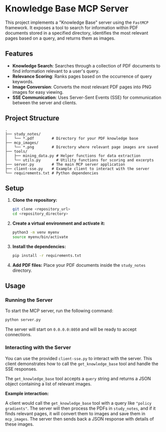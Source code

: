 # Knowledge Base MCP Server

This project implements a "Knowledge Base" server using the `FastMCP` framework. It exposes a tool to search for information within PDF documents stored in a specified directory, identifies the most relevant pages based on a query, and returns them as images.

## Features

- **Knowledge Search**: Searches through a collection of PDF documents to find information relevant to a user's query.
- **Relevance Scoring**: Ranks pages based on the occurrence of query keywords.
- **Image Conversion**: Converts the most relevant PDF pages into PNG images for easy viewing.
- **SSE Communication**: Uses Server-Sent Events (SSE) for communication between the server and clients.

## Project Structure

```
.
├── study_notes/
│   └── *.pdf        # Directory for your PDF knowledge base
├── mcp_images/
│   └── *.png        # Directory where relevant page images are saved
├── tools/
│   ├── mining_data.py # Helper functions for data extraction
│   └── utils.py       # Utility functions for scoring and excerpts
├── server.py        # The main MCP server application
├── client-sse.py    # Example client to interact with the server
└── requirements.txt # Python dependencies
```

## Setup

1.  **Clone the repository:**
    ```bash
    git clone <repository_url>
    cd <repository_directory>
    ```

2.  **Create a virtual environment and activate it:**
    ```bash
    python3 -m venv myenv
    source myenv/bin/activate
    ```

3.  **Install the dependencies:**
    ```bash
    pip install -r requirements.txt
    ```

4.  **Add PDF files:**
    Place your PDF documents inside the `study_notes` directory.

## Usage

### Running the Server

To start the MCP server, run the following command:

```bash
python server.py
```

The server will start on `0.0.0.0:8050` and will be ready to accept connections.

### Interacting with the Server

You can use the provided `client-sse.py` to interact with the server. This client demonstrates how to call the `get_knowledge_base` tool and handle the SSE responses.

The `get_knowledge_base` tool accepts a `query` string and returns a JSON object containing a list of relevant images.

**Example interaction:**

A client would call the `get_knowledge_base` tool with a query like `"policy gradients"`. The server will then process the PDFs in `study_notes`, and if it finds relevant pages, it will convert them to images and save them in `mcp_images`. The server then sends back a JSON response with details of these images. 
